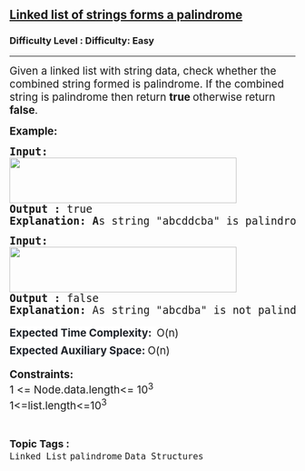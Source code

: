 <h2><a href="https://www.geeksforgeeks.org/problems/linked-list-of-strings-forms-a-palindrome/1">Linked list of strings forms a palindrome</a></h2><h3>Difficulty Level : Difficulty: Easy</h3><hr><div class="problems_problem_content__Xm_eO"><p><span style="font-size: 14pt;">Given a linked list with string data, check whether the combined string formed is palindrome. If the combined string is palindrome then return <strong>true </strong>otherwise return <strong>false</strong>.<br></span></p>
<p><strong><span style="font-size: 14pt;">Example:</span></strong></p>
<pre><span style="font-size: 14pt;"><strong>Input:</strong><br><img src="https://media.geeksforgeeks.org/img-practice/prod/addEditProblem/700056/Web/Other/blobid0_1719813534.png" width="400" height="80"><br><strong>Output : </strong>true<br><strong>Explanation: A</strong>s string "abcddcba" is palindrome the function should return true.</span></pre>
<pre><span style="font-size: 14pt;"><strong>Input:</strong><br><img src="https://media.geeksforgeeks.org/img-practice/prod/addEditProblem/700056/Web/Other/blobid1_1719813588.png" width="400" height="80"><br><strong>Output : </strong>false<br><strong>Explanation: </strong>As string "abcdba" is not palindrome the function should return false.</span></pre>
<p><span style="font-size: 14pt;"><span style="box-sizing: border-box; font-weight: bolder; line-height: 1.7em; color: rgb(30, 34, 41); background-color: rgb(255, 255, 255); font-family: var(--gfg-font-secondary) !important; --darkreader-inline-color: #d2cec8; --darkreader-inline-bgcolor: #181a1b;" data-darkreader-inline-color="" data-darkreader-inline-bgcolor="">Expected Time Complexity: &nbsp;</span>O(n)<br></span><span style="font-size: 14pt;"><span style="box-sizing: border-box; font-weight: bolder; line-height: 1.7em; color: rgb(30, 34, 41); background-color: rgb(255, 255, 255); font-family: var(--gfg-font-secondary) !important; --darkreader-inline-color: #d2cec8; --darkreader-inline-bgcolor: #181a1b;" data-darkreader-inline-color="" data-darkreader-inline-bgcolor="">Expected Auxiliary Space: </span>O(n)</span></p>
<p><span style="font-size: 14pt;"><strong>Constraints:<br></strong>1 &lt;= Node.data.length&lt;= 10<sup>3<br></sup>1&lt;=list.length&lt;=10<sup>3</sup></span></p></div><br><p><span style=font-size:18px><strong>Topic Tags : </strong><br><code>Linked List</code>&nbsp;<code>palindrome</code>&nbsp;<code>Data Structures</code>&nbsp;